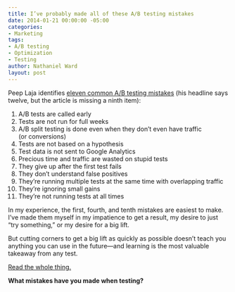 ```yaml
---
title: I’ve probably made all of these A/​B testing mistakes
date: 2014-01-21 00:00:00 -05:00
categories:
- Marketing
tags:
- A/B testing
- Optimization
- Testing
author: Nathaniel Ward
layout: post
---
```


Peep Laja identifies [eleven common A/​B testing mistakes][1] (his headline says twelve, but the article is missing a ninth item):

  1. A/​B tests are called early
  2. Tests are not run for full weeks
  3. A/​B split testing is done even when they don’t even have traffic (or conversions)
  4. Tests are not based on a hypothesis
  5. Test data is not sent to Google Analytics
  6. Precious time and traffic are wasted on stupid tests
  7. They give up after the first test fails
  8. They don’t understand false positives
  9. They’re running multiple tests at the same time with overlapping traffic
 10. They’re ignoring small gains
 11. They’re not running tests at all times

In my experience, the first, fourth, and tenth mistakes are easiest to make. I’ve made them myself in my impatience to get a result, my desire to just “try something,” or my desire for a big lift.

But cutting corners to get a big lift as quickly as possible doesn’t teach you anything you can use in the future—and learning is the most valuable takeaway from any test.

[Read the whole thing.][1]

**What mistakes have you made when testing?**

 [1]: http://conversionxl.com/12-ab-split-testing-mistakes-i-see-businesses-make-all-the-time/
